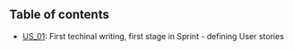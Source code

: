 ## Table of contents
* [US_01](https://github.com/Software-Engineering-2020-Oscar/Training-and-Documentation/blob/main/Documentation/US_01.pdf): First techinal writing, first stage in Sprint - defining User stories
